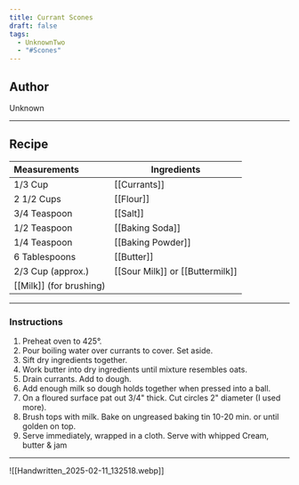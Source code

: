 ```yaml
---
title: Currant Scones
draft: false
tags:
  - UnknownTwo
  - "#Scones"
---
```

## Author
Unknown
___
## Recipe

| Measurements | Ingredients               |
| :----------- | ------------------------- |
|1/3 Cup|[[Currants]]|
|2 1/2 Cups|[[Flour]]|
|3/4 Teaspoon|[[Salt]]|
|1/2 Teaspoon|[[Baking Soda]]|
|1/4 Teaspoon|[[Baking Powder]]|
|6 Tablespoons|[[Butter]]|
|2/3 Cup (approx.)|[[Sour Milk]] or [[Buttermilk]]|
|[[Milk]] (for brushing)||
___
### Instructions
1. Preheat oven to 425°.
2. Pour boiling water over currants to cover. Set aside.
3. Sift dry ingredients together.
4. Work butter into dry ingredients until mixture resembles oats.
5. Drain currants. Add to dough.
6. Add enough milk so dough holds together when pressed into a ball.
7. On a floured surface pat out 3/4" thick. Cut circles 2" diameter (I used more).
8. Brush tops with milk. Bake on ungreased baking tin 10-20 min. or until golden on top.
9. Serve immediately, wrapped in a cloth. Serve with whipped Cream, butter & jam
___
![[Handwritten_2025-02-11_132518.webp]]